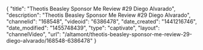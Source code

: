 {
    "title": "Theotis Beasley Sponsor Me Review #29 Diego Alvarado",
    "description": "Theotis Beasley Sponsor Me Review #29 Diego Alvarado",
    "channelid": "168548",
    "videoid": "6386478",
    "date_created": "1441216746",
    "date_modified": "1455748439",
    "type": "captivate",
    "layout": "channelVideo",
    "url": "\/altamont\/theotis-beasley-sponsor-me-review-29-diego-alvarado\/168548-6386478"
}